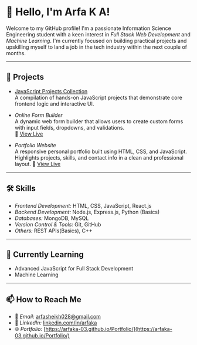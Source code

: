 # 👋 Hello, I'm Arfa K A!

Welcome to my GitHub profile! I'm a passionate Information Science Engineering student with a keen interest in *Full Stack Web Development* and *Machine Learning*. I'm currently focused on building practical projects and upskilling myself to land a job in the tech industry within the next couple of months.

---

## 🚀 Projects 

- <u>JavaScript Projects Collection</u>  
  A compilation of hands-on JavaScript projects that demonstrate core frontend logic and interactive UI.


- *Online Form Builder*  
  A dynamic  web form builder that allows users to create custom forms with input fields, dropdowns, and validations.  
  🔗 [View Live](https://arfaka-03.github.io/Online-forms-website/loginPage.html)

- *Portfolio Website*  
  A responsive personal portfolio built using HTML, CSS, and JavaScript. Highlights projects, skills, and contact info in a clean and professional layout.
  🔗 [View Live](https://arfaka-03.github.io/Portfolio/)
---

## 🛠 Skills

- *Frontend Development:* HTML, CSS, JavaScript, React.js  
- *Backend Development:* Node.js, Express.js, Python (Basics)  
- *Databases:* MongoDB, MySQL  
- *Version Control & Tools:* Git, GitHub  
- *Others:* REST APIs(Basics), C++

---

## 🌱 Currently Learning

- Advanced JavaScript for Full Stack Development  
- Machine Learning
---

## 📫 How to Reach Me

- 📧 *Email:* [arfasheikh028@gmail.com](mailto:arfasheikh028@gmail.com)  
- 💼 *LinkedIn:* [linkedin.com/in/arfaka](https://www.linkedin.com/in/arfaka)  
- 🌐 *Portfolio:* [https://arfaka-03.github.io/Portfolio/](https://arfaka-03.github.io/Portfolio/)
